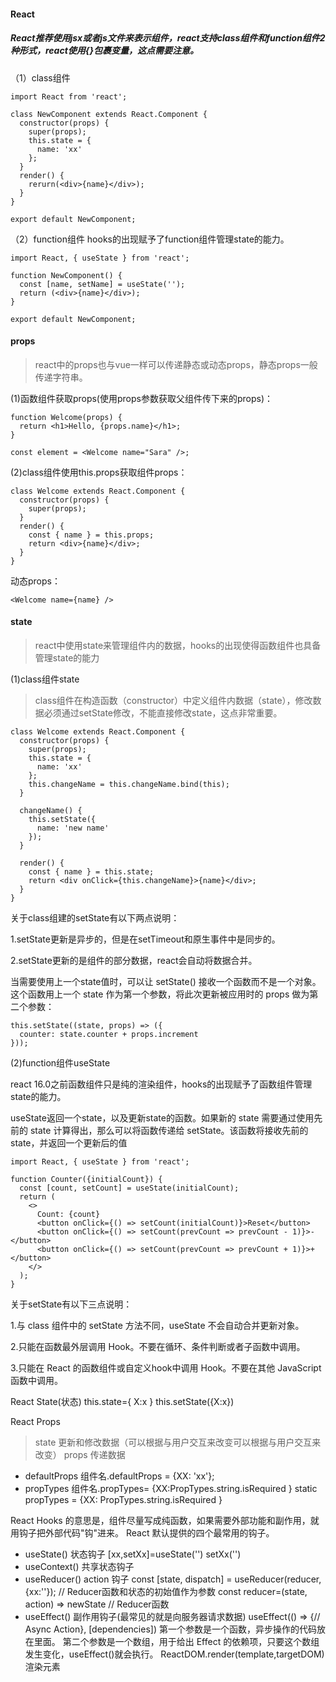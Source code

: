 
#### React
##### React推荐使用jsx或者js文件来表示组件，react支持class组件和function组件2种形式，react使用{}包裹变量，这点需要注意。

（1）class组件
```
import React from 'react';

class NewComponent extends React.Component {
  constructor(props) {
    super(props);
    this.state = {
      name: 'xx'
    };
  }
  render() {
    rerurn(<div>{name}</div>);
  }
}

export default NewComponent;
```

（2）function组件
hooks的出现赋予了function组件管理state的能力。
```
import React, { useState } from 'react';

function NewComponent() {
  const [name, setName] = useState('');
  return (<div>{name}</div>);
}

export default NewComponent;
```

####  props
>react中的props也与vue一样可以传递静态或动态props，静态props一般传递字符串。

(1)函数组件获取props(使用props参数获取父组件传下来的props)：
```
function Welcome(props) {
  return <h1>Hello, {props.name}</h1>;
}

const element = <Welcome name="Sara" />;
```
(2)class组件使用this.props获取组件props：
```
class Welcome extends React.Component {
  constructor(props) {
    super(props);
  }
  render() {
    const { name } = this.props;
    return <div>{name}</div>;
  }
}

```
动态props：
```
<Welcome name={name} />
```

#### state
> react中使用state来管理组件内的数据，hooks的出现使得函数组件也具备管理state的能力

(1)class组件state
> class组件在构造函数（constructor）中定义组件内数据（state），修改数据必须通过setState修改，不能直接修改state，这点非常重要。
```
class Welcome extends React.Component {
  constructor(props) {
    super(props);
    this.state = {
      name: 'xx'
    };
    this.changeName = this.changeName.bind(this);
  }

  changeName() {
    this.setState({
      name: 'new name'
    });
  }

  render() {
    const { name } = this.state;
    return <div onClick={this.changeName}>{name}</div>;
  }
}
```
关于class组建的setState有以下两点说明：

1.setState更新是异步的，但是在setTimeout和原生事件中是同步的。

2.setState更新的是组件的部分数据，react会自动将数据合并。

当需要使用上一个state值时，可以让 setState() 接收一个函数而不是一个对象。这个函数用上一个 state 作为第一个参数，将此次更新被应用时的 props 做为第二个参数：
```
this.setState((state, props) => ({
  counter: state.counter + props.increment
}));
```

(2)function组件useState

react 16.0之前函数组件只是纯的渲染组件，hooks的出现赋予了函数组件管理state的能力。

useState返回一个state，以及更新state的函数。如果新的 state 需要通过使用先前的 state 计算得出，那么可以将函数传递给 setState。该函数将接收先前的 state，并返回一个更新后的值

```
import React, { useState } from 'react';

function Counter({initialCount}) {
  const [count, setCount] = useState(initialCount);
  return (
    <>
      Count: {count}
      <button onClick={() => setCount(initialCount)}>Reset</button>
      <button onClick={() => setCount(prevCount => prevCount - 1)}>-</button>
      <button onClick={() => setCount(prevCount => prevCount + 1)}>+</button>
    </>
  );
}
```
关于setState有以下三点说明：

1.与 class 组件中的 setState 方法不同，useState 不会自动合并更新对象。

2.只能在函数最外层调用 Hook。不要在循环、条件判断或者子函数中调用。

3.只能在 React 的函数组件或自定义hook中调用 Hook。不要在其他 JavaScript 函数中调用。



React State(状态)
this.state={ X:x }
this.setState({X:x})

React Props
> state  更新和修改数据（可以根据与用户交互来改变可以根据与用户交互来改变）
> props   传递数据
 
- defaultProps     组件名.defaultProps = {XX: 'xx'};
- propTypes        组件名.propTypes=     {XX:PropTypes.string.isRequired }
                  static propTypes =    {XX: PropTypes.string.isRequired   } 

React Hooks 的意思是，组件尽量写成纯函数，如果需要外部功能和副作用，就用钩子把外部代码"钩"进来。
 React 默认提供的四个最常用的钩子。
- useState()      状态钩子          [xx,setXx]=useState('')     setXx('')
- useContext()    共享状态钩子    
- useReducer()    action 钩子
   const [state, dispatch] = useReducer(reducer, {xx:''});  // Reducer函数和状态的初始值作为参数
   const reducer=(state, action) => newState  // Reducer函数
- useEffect()   副作用钩子(最常见的就是向服务器请求数据)
     useEffect(()  =>  {// Async Action}, [dependencies])
       第一个参数是一个函数，异步操作的代码放在里面。
       第二个参数是一个数组，用于给出 Effect 的依赖项，只要这个数组发生变化，useEffect()就会执行。
ReactDOM.render(template,targetDOM)  渲染元素